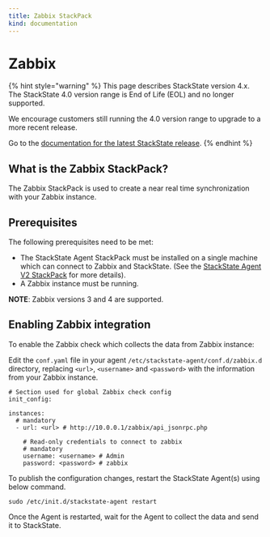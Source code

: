 ```yaml
---
title: Zabbix StackPack
kind: documentation
---
```


# Zabbix

{% hint style="warning" %}
This page describes StackState version 4.x.  
The StackState 4.0 version range is End of Life (EOL) and no longer supported.

We encourage customers still running the 4.0 version range to upgrade to a more recent release.

Go to the [documentation for the latest StackState release](https://docs.stackstate.com/).
{% endhint %}

## What is the Zabbix StackPack?

The Zabbix StackPack is used to create a near real time synchronization with your Zabbix instance.

## Prerequisites

The following prerequisites need to be met:

* The StackState Agent StackPack must be installed on a single machine which can connect to Zabbix and StackState. \(See the [StackState Agent V2 StackPack](agent.md) for more details\).
* A Zabbix instance must be running.

**NOTE**: Zabbix versions 3 and 4 are supported.

## Enabling Zabbix integration

To enable the Zabbix check which collects the data from Zabbix instance:

Edit the `conf.yaml` file in your agent `/etc/stackstate-agent/conf.d/zabbix.d` directory, replacing `<url>`, `<username>` and `<password>` with the information from your Zabbix instance.

```text
# Section used for global Zabbix check config
init_config:

instances:
  # mandatory
  - url: <url> # http://10.0.0.1/zabbix/api_jsonrpc.php

    # Read-only credentials to connect to zabbix
    # mandatory
    username: <username> # Admin
    password: <password> # zabbix
```

To publish the configuration changes, restart the StackState Agent\(s\) using below command.

```text
sudo /etc/init.d/stackstate-agent restart
```

Once the Agent is restarted, wait for the Agent to collect the data and send it to StackState.

